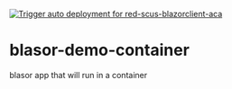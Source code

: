 [![Trigger auto deployment for red-scus-blazorclient-aca](https://github.com/anotherRedbeard/blasor-demo-container/actions/workflows/deploy-package.yml/badge.svg?branch=main)](https://github.com/anotherRedbeard/blasor-demo-container/actions/workflows/deploy-package.yml)

# blasor-demo-container
blasor app that will run in a container
